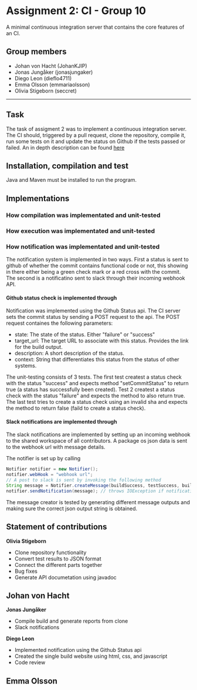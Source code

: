 # Assignment 2: CI - Group 10
A minimal continuous integration server that contains the core features of an CI.

## Group members
- Johan von Hacht (JohanKJIP)
- Jonas Jungåker (jonasjungaker)
- Diego Leon (dieflo4711)
- Emma Olsson (emmariaolsson)
- Olivia Stigeborn (seccret)
____ 
## Task
The task of assigment 2 was to implement a continuous integration server. The CI should, triggered by a pull request, clone the repository, compile it, run some tests on it and update the status on Github if the tests passed or failed. An in depth description can be found [here](https://kth.instructure.com/courses/17627/assignments/102477?module_item_id=179216) 

## Installation, compilation and test 
Java and Maven must be installed to run the program. 

## Implementations

### How compilation was implementated and unit-tested

### How execution was implementated and unit-tested

### How notification was implementated and unit-tested
The notification system is implemented in two ways. First a status is sent to github of whether the commit contains functional code or not, this showing in there either being a green check mark or a red cross with the commit. The second is a notificatino sent to slack through their incoming webhook API. 

#### Github status check is implemented through
Notification was implemented using the Github Status api. The CI server sets the commit status by sending a POST request to the api. The POST request containes the following parameters:

* state: The state of the status. Either "failure" or "success"
* target_url: The target URL to associate with this status. Provides the link for the build output.
* description: A short description of the status.
* context: String that differentiates this status from the status of other systems.

The unit-testing consists of 3 tests. The first test createst a status check with the status "success" and expects method "setCommitStatus" to return true (a status has successfully been created). Test 2 createst a status check with the status "failure" and expects the method to also return true. The last test tries to create a status check using an invalid sha and expects the method to return false (faild to create a status check).

#### Slack notifications are implemented through
The slack notifications are implemented by setting up an incoming webhook to the shared workspace of all contributors. A package os json data is sent to the webhook url with message details. 

The notifier is set up by calling 
```java
Notifier notifier = new Notifier();
notifier.webHook = "webhook url";
// A post to slack is sent by invoking the following method
String message = Notifier.createMessage(buildSuccess, testSuccess, buildURL); // (boolean, boolean, String)
notifier.sendNotification(message); // throws IOException if notification fails to post
```

The message creator is tested by generating different message outputs and making sure the correct json output string is obtained.


## Statement of contributions

**Olivia Stigeborn**
- Clone repository functionality
- Convert test results to JSON format
- Connect the different parts together
- Bug fixes
- Generate API documetation using javadoc


**Johan von Hacht**
-


**Jonas Jungåker**
- Compile build and generate reports from clone
- Slack notifications


**Diego Leon**
- Implemented notification using the Github Status api
- Created the single build website using html, css, and javascript
- Code review

**Emma Olsson**
-

